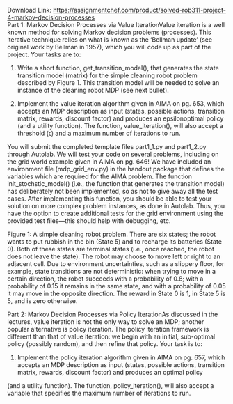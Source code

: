 Download Link: https://assignmentchef.com/product/solved-rob311-project-4-markov-decision-processes
<br>
Part 1: Markov Decision Processes via Value IterationValue iteration is a well known method for solving Markov decision problems (processes). This iterative technique relies on what is known as the ‘Bellman update’ (see original work by Bellman in 1957), which you will code up as part of the project. Your tasks are to:

1.   Write a short function, get_transition_model(), that generates the state transition model (matrix) for the simple cleaning robot problem described by Figure 1. This transition model will be needed to solve an instance of the cleaning robot MDP (see next bullet).

2.   Implement the value iteration algorithm given in AIMA on pg. 653, which accepts an MDP description as input (states, possible actions, transition matrix, rewards, discount factor) and produces an epsilonoptimal policy (and a utility function). The function, value_iteration(), will also accept a threshold (ϵ) and a maximum number of iterations to run.

You will submit the completed template files part1_1.py and part1_2.py through Autolab. We will test your code on several problems, including on the grid world example given in AIMA on pg. 646! We have included an environment file (mdp_grid_env.py) in the handout package that defines the variables which are required for the AIMA problem. The function init_stochstic_model() (i.e., the function that generates the transition model) has deliberately not been implemented, so as not to give away all the test cases. After implementing this function, you should be able to test your solution on more complex problem instances, as done in Autolab. Thus, you have the option to create additional tests for the grid environment using the provided test files—this should help with debugging, etc.

Figure 1: A simple cleaning robot problem. There are six states; the robot wants to put rubbish in the bin (State 5) and to recharge its batteries (State 0). Both of these states are terminal states (i.e., once reached, the robot does not leave the state). The robot may choose to move left or right to an adjacent cell. Due to environment uncertainties, such as a slippery floor, for example, state transitions are not deterministic: when trying to move in a certain direction, the robot succeeds with a probability of 0.8; with a probability of 0.15 it remains in the same state, and with a probability of 0.05 it may move in the opposite direction. The reward in State 0 is 1, in State 5 is 5, and is zero otherwise.

Part 2: Markov Decision Processes via Policy IterationAs discussed in the lectures, value iteration is not the only way to solve an MDP; another popular alternative is policy iteration. The policy iteration framework is different than that of value iteration: we begin with an initial, sub-optimal policy (possibly random), and then refine that policy. Your task is to:

1. Implement the policy iteration algorithm given in AIMA on pg. 657, which accepts an MDP description as input (states, possible actions, transition matrix, rewards, discount factor) and produces an optimal policy

(and a utility function). The function, policy_iteration(), will also accept a variable that specifies the maximum number of iterations to run.